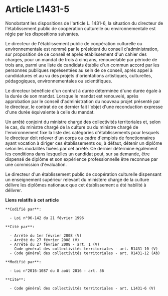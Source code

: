 # Article L1431-5

Nonobstant les dispositions de l'article L. 1431-6, la situation du directeur de l'établissement public de coopération
culturelle ou environnementale  est régie par les dispositions suivantes. 

Le directeur de l'établissement public de coopération culturelle ou environnementale  est nommé par le président du conseil
d'administration, sur proposition de ce conseil et après établissement d'un cahier des charges, pour un mandat de trois à
cinq ans, renouvelable par période de trois ans, parmi une liste de candidats établie d'un commun accord par les personnes
publiques représentées au sein de ce conseil, après appel à candidatures et au vu des projets d'orientations artistiques,
culturelles, pédagogiques, environnementales  ou scientifiques. 

Le directeur bénéficie d'un contrat à durée déterminée d'une durée égale à la durée de son mandat. Lorsque le mandat est
renouvelé, après approbation par le conseil d'administration du nouveau projet présenté par le directeur, le contrat de ce
dernier fait l'objet d'une reconduction expresse d'une durée équivalente à celle du mandat. 

Un arrêté conjoint du ministre chargé des collectivités territoriales et, selon le cas, du ministre chargé de la culture ou
du ministre chargé de l'environnement  fixe la liste des catégories d'établissements pour lesquels le directeur doit relever
d'un corps ou cadre d'emplois de fonctionnaires ayant vocation à diriger ces établissements ou, à défaut, détenir un diplôme
selon les modalités fixées par cet arrêté. Ce dernier détermine également les conditions dans lesquelles un candidat peut,
sur sa demande, être dispensé de diplôme et son expérience professionnelle être reconnue par une commission d'évaluation. 

Le directeur d'un établissement public de coopération culturelle dispensant un enseignement supérieur relevant du ministère
chargé de la culture délivre les diplômes nationaux que cet établissement a été habilité à délivrer.

**Liens relatifs à cet article**

	**Codifié par**:

	  - Loi n°96-142 du 21 février 1996

	**Cité par**:

	  - Arrêté du 1er février 2008 (V)
	  - Arrêté du 27 février 2008 (V)
	  - Arrêté du 27 février 2008 - art. 1 (V)
	  - Code général des collectivités territoriales - art. R1431-10 (V)
	  - Code général des collectivités territoriales - art. R1431-12 (Ab)

	**Modifié par**:

	  - Loi n°2016-1087 du 8 août 2016 - art. 56

	**Cite**:

	  - Code général des collectivités territoriales - art. L1431-6 (V)
